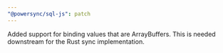```yaml
---
"@powersync/sql-js": patch
---
```


Added support for binding values that are ArrayBuffers. This is needed downstream for the Rust sync implementation.
